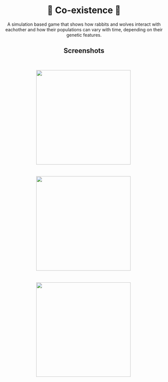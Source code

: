 <div id="header" align="center">
<h1 style="text-align:center">
🦊 Co-existence 🐇 
</h1>
  

A simulation based game that shows how rabbits and wolves interact with eachother and how their populations can vary with time, depending on their genetic features.
<h2 style="text-align:center">
Screenshots
</h2>
</div>
<br>
<p align="center">
<img src="https://github.com/thenoisyninga/Coexistence/assets/88588593/605ffbe5-42c2-4f08-a583-e871b474ad84" height="300"/>&nbsp;
<br>
<br>
<br>
<img src="https://github.com/thenoisyninga/Coexistence/assets/88588593/a76d3623-7302-4837-9970-79fe908a3bd9" height="300"/>&nbsp;
<br>
<br>
<br>
<img src="https://github.com/thenoisyninga/Coexistence/assets/88588593/0db38a17-6ffc-4f57-a4bc-3164890961cc" height="300"/>&nbsp;
</p>
